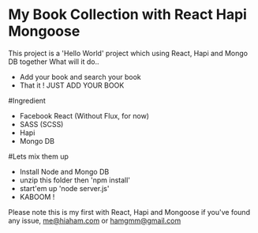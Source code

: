 # My Book Collection with React Hapi Mongoose
This project is a 'Hello World' project which using React, Hapi and Mongo DB together
What will it do..
- Add your book and search your book
- That it ! JUST ADD YOUR BOOK 

#Ingredient
- Facebook React (Without Flux, for now)
- SASS (SCSS)
- Hapi
- Mongo DB

#Lets mix them up
- Install Node and Mongo DB
- unzip this folder then 'npm install'
- start'em up 'node server.js'
- KABOOM !

Please note this is my first with React, Hapi and Mongoose if you've found any issue, me@hiaham.com or hamgmm@gmail.com
